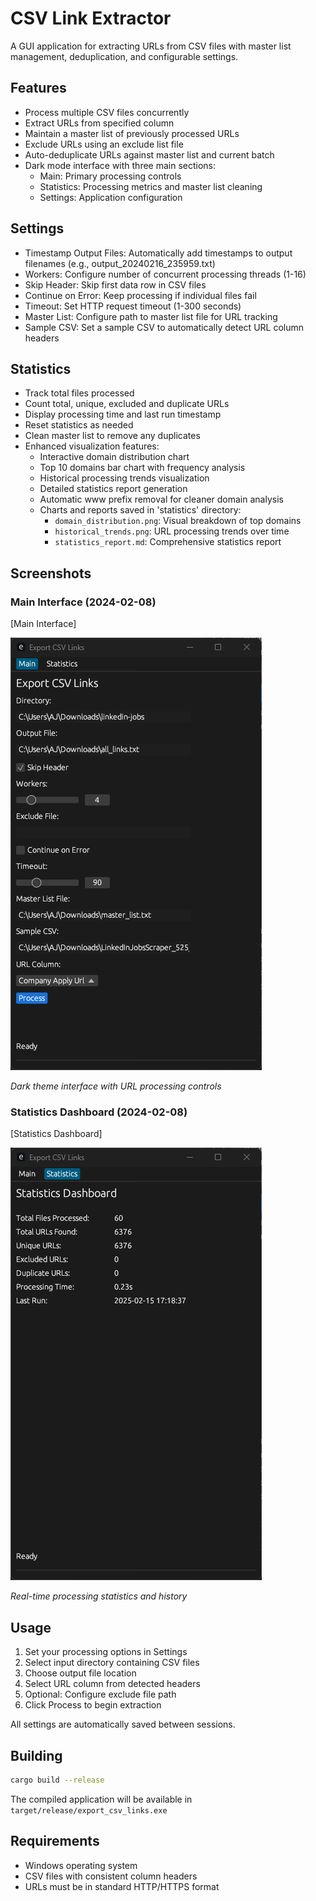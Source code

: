 # CSV Link Extractor

A GUI application for extracting URLs from CSV files with master list management, deduplication, and configurable settings.

## Features

- Process multiple CSV files concurrently
- Extract URLs from specified column
- Maintain a master list of previously processed URLs
- Exclude URLs using an exclude list file
- Auto-deduplicate URLs against master list and current batch
- Dark mode interface with three main sections:
  - Main: Primary processing controls
  - Statistics: Processing metrics and master list cleaning
  - Settings: Application configuration

## Settings

- Timestamp Output Files: Automatically add timestamps to output filenames (e.g., output_20240216_235959.txt)
- Workers: Configure number of concurrent processing threads (1-16)
- Skip Header: Skip first data row in CSV files
- Continue on Error: Keep processing if individual files fail
- Timeout: Set HTTP request timeout (1-300 seconds)
- Master List: Configure path to master list file for URL tracking
- Sample CSV: Set a sample CSV to automatically detect URL column headers

## Statistics

- Track total files processed
- Count total, unique, excluded and duplicate URLs
- Display processing time and last run timestamp
- Reset statistics as needed
- Clean master list to remove any duplicates
- Enhanced visualization features:
  - Interactive domain distribution chart
  - Top 10 domains bar chart with frequency analysis
  - Historical processing trends visualization
  - Detailed statistics report generation
  - Automatic www prefix removal for cleaner domain analysis
  - Charts and reports saved in 'statistics' directory:
    - `domain_distribution.png`: Visual breakdown of top domains
    - `historical_trends.png`: URL processing trends over time
    - `statistics_report.md`: Comprehensive statistics report

## Screenshots

### Main Interface (2024-02-08)
[Main Interface]

![alt text](main-interface.png)

*Dark theme interface with URL processing controls*

### Statistics Dashboard (2024-02-08)
[Statistics Dashboard]

![alt text](statistics-dashboard.png)

*Real-time processing statistics and history*

## Usage

1. Set your processing options in Settings
2. Select input directory containing CSV files
3. Choose output file location
4. Select URL column from detected headers
5. Optional: Configure exclude file path
6. Click Process to begin extraction

All settings are automatically saved between sessions.

## Building

```bash
cargo build --release
```

The compiled application will be available in `target/release/export_csv_links.exe`

## Requirements

- Windows operating system
- CSV files with consistent column headers
- URLs must be in standard HTTP/HTTPS format
